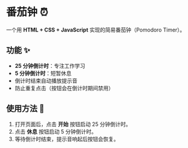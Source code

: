 # 番茄钟 ⏰

一个用 **HTML + CSS + JavaScript** 实现的简易番茄钟（Pomodoro Timer）。

## 功能 ✨
- **25 分钟倒计时**：专注工作学习
- **5 分钟倒计时**：短暂休息
- 倒计时结束自动播放提示音
- 防止重复点击（按钮会在倒计时期间禁用）

## 使用方法 🚀
1. 打开页面后，点击 **开始** 按钮启动 25 分钟倒计时。
2. 点击 **休息** 按钮启动 5 分钟倒计时。
3. 等待倒计时结束，提示音响起后按钮会恢复。


